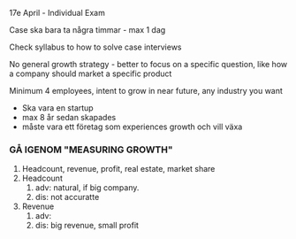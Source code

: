 17e April - Individual Exam

Case ska bara ta några timmar - max 1 dag

Check syllabus to how to solve case interviews

No general growth strategy - better to focus on a specific question, like how a company should market a specific product

Minimum 4 employees, intent to grow in near future, any industry you want
- Ska vara en startup
- max 8 år sedan skapades
- måste vara ett företag som experiences growth och vill växa


### GÅ IGENOM "MEASURING GROWTH"

1. Headcount, revenue, profit, real estate, market share
2. Headcount
	1. adv: natural, if big company.
	2. dis: not accuratte
3. Revenue
	1. adv: 
	2. dis: big revenue, small profit
